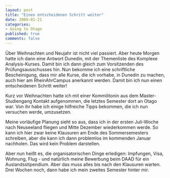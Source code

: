 ```yaml
--- 
layout: post
title: "Einen entscheidenen Schritt weiter"
date: 2009-01-21
categories: 
- Going to Otago
published: true
comments: false
---
```

Über Weihnachten und Neujahr ist nicht viel passiert.
Aber heute  Morgen hatte ich dann eine Antwort Dunedin, mit der Themenliste des  Komplexe Analysis-Kurses.
Damit bin ich dann gleich zum Vorsitzenden des  Prüfungsausschusses hin.
Nun bekomme ich eine schriftliche  Bescheinigung, dass mir alle Kurse, die ich vorhabe, in Dunedin zu  machen, auch hier am RheinAhrCampus anerkannt werden.
Damit bin ich nun  einen entscheidenen Schritt weiter!

<!-- more -->

Kurz vor Weihnachten hatte ich mit einer Kommilitonin aus dem  Master-Studiengang Kontakt aufgenommen, die letztes Semester dort an  Otago war.
Von ihr habe ich einige hilfreiche Tipps bekommen, die ich  nun versuchen werde, umzusetzen.

Meine vorläufige Planung sieht so aus, dass ich in der ersten  Juli-Woche nach Neuseeland fliegen und Mitte Dezember wiederkommen  werde.
So kann ich hier zwar keine Klausuren am Ende des Sommersemesters  schreiben, aber die kann ich dann problemlos im kommenden Januar  nachholen.
Das wird kein Problem darstellen.

Aber nun heißt es, die organisatorischen Dinge erledigen: Impfungen,  Visa, Wohnung, Flug - und natürlich meine Bewerbung beim DAAD für ein  Auslandsstipendium.
Aber das muss alles bis nach den Klausuren warten.  Drei Wochen noch, dann habe ich mein zweites Semester hinter mir.
